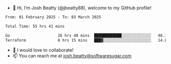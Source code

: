 - 👋 Hi, I’m Josh Beatty (@jbeatty88), welcome to my GitHub profile!

<!--START_SECTION:waka-->

```txt
From: 01 February 2025 - To: 03 March 2025

Total Time: 55 hrs 41 mins

Go                     26 hrs 48 mins  ████████████░░░░░░░░░░░░░   48.14 %
Terraform              8 hrs 15 mins   ███▓░░░░░░░░░░░░░░░░░░░░░   14.81 %
```

<!--END_SECTION:waka-->

- 💞️ I would love to collaborate!
- 📫 You can reach me at josh.beatty@softwaresugar.com

<!---
jbeatty88/jbeatty88 is a ✨ special ✨ repository because its `README.md` (this file) appears on your GitHub profile.
You can click the Preview link to take a look at your changes.
--->
